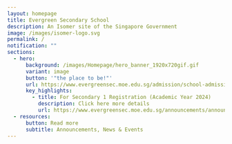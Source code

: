 ```yaml
---
layout: homepage
title: Evergreen Secondary School
description: An Isomer site of the Singapore Government
image: /images/isomer-logo.svg
permalink: /
notification: ""
sections:
  - hero:
      background: /images/Homepage/hero_banner_1920x720gif.gif
      variant: image
      button: '"the place to be!"'
      url: https://www.evergreensec.moe.edu.sg/admission/school-admission/
      key_highlights:
        - title: For Secondary 1 Registration (Academic Year 2024)
          description: Click here more details
          url: https://www.evergreensec.moe.edu.sg/announcements/announcements/permalink/
  - resources:
      button: Read more
      subtitle: Announcements, News & Events
---
```


